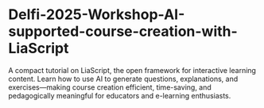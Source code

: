 # Delfi-2025-Workshop-AI-supported-course-creation-with-LiaScript
A compact tutorial on LiaScript, the open framework for interactive learning content. Learn how to use AI to generate questions, explanations, and exercises—making course creation efficient, time-saving, and pedagogically meaningful for educators and e-learning enthusiasts.
